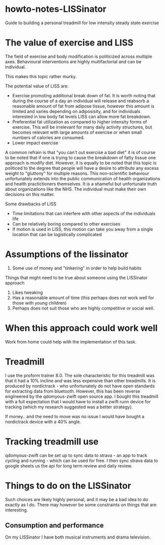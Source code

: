 # howto-notes-LISSinator
Guide to building a personal treadmill for low intensity steady state exercise

# The value of exercise and LISS
The field of exercise and body modification is politicized across multiple axes. 
Behavioural interventions are highly multifactorial and can be individual.

This makes this topic rather murky.

The potential value of LISS are:

* Exercise promoting additional break down of fat. It is worth noting that during the course of a day an individual will release and reabsorb a reasonable amount of fat from adipose tissue, however this amount is limited and varies depending on adiposisity, and for individuals interested in low body fat levels LISS can allow more fat breakdown.
* Preferential fat utilization as compared to higher intensity forms of exercise. This will be irrelevant for many daily activity structures, but becomes relevant with large amounts of exercise or when small numbers of calories are consumed.
* Lower impact exercise 

A common refrain is that "you can't out exercise a bad diet" it is of course to be noted that if one is trying to cause the breakdown of fatty tissue one approach is modify diet.
However, it is equally to be noted that this topic is politiced to the degree that people will have a desire to attribute any excess weight to "gluttony" for multiple reasons.
This non-scientific behaviour unfortunately extends into the public communication of health organizations and health practictioners themselves. It is a shameful but unfortunate truth about organizations like the NHS. The individual must make their own decisions on this matter.

Some drawbacks of LISS

* Time limitations that can interfere with other aspects of the individuals life
* Can be relatively boring compared to other exercises
* If motion is used in LISS, this motion can take you away from a single location that can be logistically complicated


# Assumptions of the lissinator
1. Some use of money and "tinkering" in order to help build habits

Things that might need to be true about someone using the LISSinator approach

1. Likes tweaking
2. Has a reasonable amount of time (this perhaps does not work well for those with young children)
3. Perhaps does not suit those who are highly competitive or social well.

# When this approach could work well
Work from home could help with the implementation of this task.


# Treadmill
I use the proform trainer 8.0. The sole characteristic for this treadmill was that it had a 10% incline and was less expensive than other treadmills.  It is produced by nordictrack - who unfortunately do not have open standards for extracting data from bluetooth. However, this has been reverse engineered by the qdomyous-zwift open source app. I bought this treadmill with a full expectation that I would have to install a zwift runn device for tracking (which my research suggested was a better strategy).

If money.. and the need to move was no issue I would have bought a nordictrack device with a 40% angle.

# Tracking treadmill use
qdomyous-zwift can be set up to sync data to strava - an app to track cycling and running - which can be used for free. I then sync strava data to google sheets us the api for long term review and daily review.

# Things to do on the LISSinator

Such choices are likely highly personal, and it may be a bad idea to do exactly as I do. There may however be some constraints on things that are interesting. 

## Consumption and performance
On my LISSinator I have both musical instruments and drama television.








